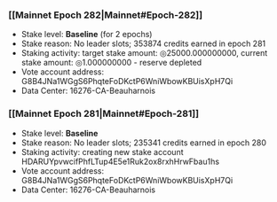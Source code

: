 ### [[Mainnet Epoch 282|Mainnet#Epoch-282]]
* Stake level: **Baseline** (for 2 epochs)
* Stake reason: No leader slots; 353874 credits earned in epoch 281
* Staking activity: target stake amount: ◎25000.000000000, current stake amount: ◎1.000000000 - reserve depleted
* Vote account address: G8B4JNa1WGgS6PhqteFoDKctP6WniWbowKBUisXpH7Qi
* Data Center: 16276-CA-Beauharnois
### [[Mainnet Epoch 281|Mainnet#Epoch-281]]
* Stake level: **Baseline**
* Stake reason: No leader slots; 235341 credits earned in epoch 280
* Staking activity: creating new stake account HDARUYpvwcifPhfLTup4E5e1Ruk2ox8rxhHrwFbau1hs
* Vote account address: G8B4JNa1WGgS6PhqteFoDKctP6WniWbowKBUisXpH7Qi
* Data Center: 16276-CA-Beauharnois